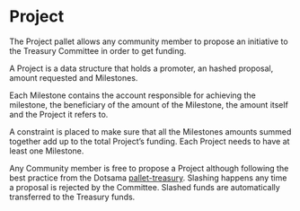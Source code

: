 # Project

The Project pallet allows any community member to propose an initiative to the Treasury Committee in order to get funding.

A Project is a data structure that holds a promoter, an hashed proposal, amount requested and Milestones.

Each Milestone contains the account responsible for achieving the milestone, the beneficiary of the amount of the Milestone, the amount itself and the Project it refers to.

A constraint is placed to make sure that all the Milestones amounts summed together add up to the total Project’s funding. Each Project needs to have at least one Milestone.

Any Community member is free to propose a Project although following the best practice from the Dotsama [pallet-treasury](https://paritytech.github.io/substrate/master/pallet\_treasury/index.html). Slashing happens any time a proposal is rejected by the Committee. Slashed funds are automatically transferred to the Treasury funds.

<figure><img src="https://lh3.googleusercontent.com/iBUUDXuGdVVyQdzoQXvGcRkk0IxtN1u-aUS4RUxrWkjqdj-6-whJyXJCRg77gQ7NpD6Aq8y2w4Ln3Eq4ZEBAaNrYcV4Cp1WOowNCNsuei3_r9RH8DkxsEmEQUpeA-LS6blHy0DP2D-tnjRWcXVpz4EK2G3H0GHKCI5c9XAXaoYtnhj5H5o0Cpf0dfgsI6w" alt=""><figcaption></figcaption></figure>
